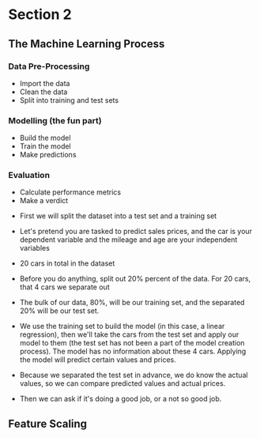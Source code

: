 # Section 2

## The Machine Learning Process

### Data Pre-Processing

* Import the data
* Clean the data
* Split into training and test sets

### Modelling (the fun part)

* Build the model
* Train the model
* Make predictions

### Evaluation

* Calculate performance metrics
* Make a verdict

- First we will split the dataset into a test set and a training set

- Let's pretend you are tasked to predict sales prices, and the car is your dependent variable and the mileage and age are your independent variables

- 20 cars in total in the dataset

- Before you do anything, split out 20% percent of the data. For 20 cars, that 4 cars we separate out

- The bulk of our data, 80%, will be our training set, and the separated 20% will be our test set.

- We use the training set to build the model (in this case, a linear regression), then we'll take the cars from the test set and apply our model to them (the test set has not been a part of the model creation process). The model has no information about these 4 cars. Applying the model will predict certain values and prices.

- Because we separated the test set in advance, we do know the actual values, so we can compare predicted values and actual prices.

- Then we can ask if it's doing a good job, or a not so good job.

## Feature Scaling

